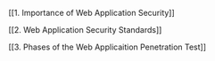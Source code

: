 [[1. Importance of Web Application Security]]

[[2. Web Application Security Standards]]

[[3. Phases of the Web Applicaition Penetration Test]]